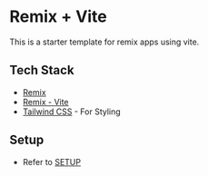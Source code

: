# Remix + Vite

This is a starter template for remix apps using vite. 

## Tech Stack

- [Remix](https://remix.run/docs) 
- [Remix - Vite](https://remix.run/docs/en/main/future/vite) 
- [Tailwind CSS](https://tailwindcss.com/) - For Styling


## Setup

- Refer to [SETUP](/docs/SETUP.md)